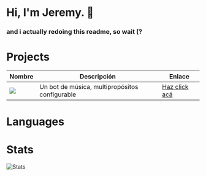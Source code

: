 # Hi, I'm Jeremy. 👋
### and i actually redoing this readme, so wait (?

# Projects

| Nombre | Descripción | Enlace |
|--------|-------------|--------|
|![](https://media.discordapp.net/attachments/840731031934074931/840733330486984704/awesomo.png?width=120)| Un bot de música, multipropósitos configurable | [Haz click acá](https://genial-o.carrd.co) |

# Languages

# Stats
![Stats](https://github-readme-stats.vercel.app/api?username=JeremyBorja&show_icons=true&theme=gotham)
